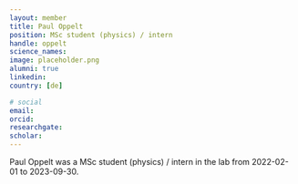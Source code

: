 ```yaml
---
layout: member
title: Paul Oppelt
position: MSc student (physics) / intern
handle: oppelt
science_names:
image: placeholder.png
alumni: true
linkedin:
country: [de]

# social
email:
orcid:
researchgate:
scholar:
---
```


Paul Oppelt was a MSc student (physics) / intern in the lab from 2022-02-01 to 2023-09-30.